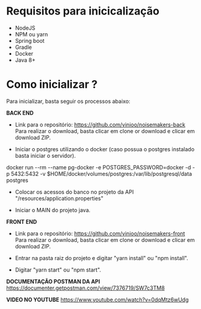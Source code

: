 # Requisitos para inicicalização
- NodeJS
- NPM ou yarn
- Spring boot
- Gradle
- Docker
- Java 8+

# Como inicializar ?
Para inicializar, basta seguir os processos abaixo:

**BACK END**
- Link para o repositório:
https://github.com/vinioo/noisemakers-back
Para realizar o download, basta clicar em clone or download e clicar em download ZIP.

- Iniciar o postgres utilizando o docker (caso possua o postgres instalado basta iniciar o servidor).

docker run --rm   --name pg-docker -e POSTGRES_PASSWORD=docker -d -p 5432:5432 -v $HOME/docker/volumes/postgres:/var/lib/postgresql/data  postgres

- Colocar os acessos do banco no projeto da API "/resources/application.properties"

- Iniciar o MAIN do projeto java.

**FRONT END**
- Link para o repositório:
https://github.com/vinioo/noisemakers-front
Para realizar o download, basta clicar em clone or download e clicar em download ZIP.

- Entrar na pasta raiz do projeto e digitar "yarn install" ou "npm install".

- Digitar "yarn start" ou "npm start".

**DOCUMENTAÇÃO POSTMAN DA API**
https://documenter.getpostman.com/view/7376719/SW7c3TM8

**VIDEO NO YOUTUBE**
https://www.youtube.com/watch?v=0dqMtz6wUdg
